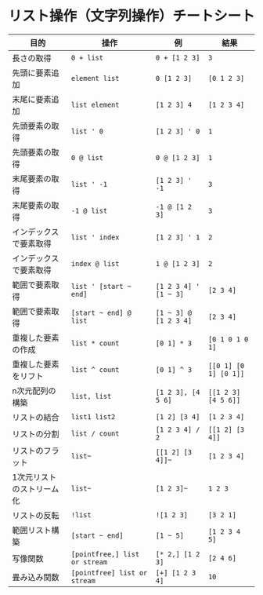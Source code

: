 # リスト操作（文字列操作）チートシート

| 目的 | 操作 | 例 | 結果 |
|------|------|----|------|
| 長さの取得 | `0 + list` | `0 + [1 2 3]` | `3` |
| 先頭に要素追加 | `element list` | `0 [1 2 3]` | `[0 1 2 3]` |
| 末尾に要素追加 | `list element` | `[1 2 3] 4` | `[1 2 3 4]` |
| 先頭要素の取得 | `list ' 0` | `[1 2 3] ' 0` | `1` |
| 先頭要素の取得 | `0 @ list` | `0 @ [1 2 3]` | `1` |
| 末尾要素の取得 | `list ' -1` | `[1 2 3] ' -1` | `3` |
| 末尾要素の取得 | `-1 @ list` | `-1 @ [1 2 3]` | `3` |
| インデックスで要素取得 | `list ' index` | `[1 2 3] ' 1` | `2` |
| インデックスで要素取得 | `index @ list` | `1 @ [1 2 3]` | `2` |
| 範囲で要素取得 | `list ' [start ~ end]` | `[1 2 3 4] ' [1 ~ 3]` | `[2 3 4]` |
| 範囲で要素取得 | `[start ~ end] @ list` | `[1 ~ 3] @ [1 2 3 4]` | `[2 3 4]` |
| 重複した要素の作成 | `list * count` | `[0 1] * 3` | `[0 1 0 1 0 1]` |
| 重複した要素をリフト | `list ^ count` | `[0 1] ^ 3` | `[[0 1] [0 1] [0 1]]` |
| n次元配列の構築 | `list, list` | `[1 2 3], [4 5 6]` | `[[1 2 3] [4 5 6]]` |
| リストの結合 | `list1 list2` | `[1 2] [3 4]` | `[1 2 3 4]` |
| リストの分割 | `list / count` | `[1 2 3 4] / 2` | `[[1 2] [3 4]]` |
| リストのフラット | `list~` | `[[1 2] [3 4]]~` | `[1 2 3 4]` |
| 1次元リストのストリーム化 | `list~` | `[1 2 3]~` | `1 2 3` |
| リストの反転 | `!list` | `![1 2 3]` | `[3 2 1]` |
| 範囲リスト構築 | `[start ~ end]` | `[1 ~ 5]` | `[1 2 3 4 5]` |
| 写像関数 | `[pointfree,] list or stream` | `[* 2,] [1 2 3]` | `[2 4 6]` |
| 畳み込み関数 | `[pointfree] list or stream` | `[+] [1 2 3 4]` | `10` |